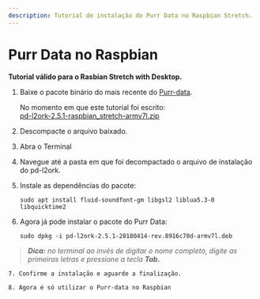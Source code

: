 ```yaml
---
description: Tutorial de instalação do Purr Data no Raspbian Stretch.
---
```


# Purr Data no Raspbian



**Tutorial válido para o Rasbian Stretch with Desktop.**

1. Baixe o pacote binário do mais recente do [Purr-data](https://github.com/jonwwilkes/purr-data/releases).

   No momento em que este tutorial foi escrito:  
   [pd-l2ork-2.5.1-raspbian\_stretch-armv7l.zip](https://github.com/jonwwilkes/purr-data/releases/download/2.5.1/pd-l2ork-2.5.1-raspbian_stretch-armv7l.zip)

2. Descompacte o arquivo baixado.
3. Abra o Terminal
4. Navegue até a pasta em que foi decompactado o arquivo de instalação do pd-l2ork.
5. Instale as dependências do pacote:

   ```text
   sudo apt install fluid-soundfont-gm libgsl2 liblua5.3-0 libquicktime2
   ```

6. Agora já pode instalar o pacote do Purr Data:

   ```text
   sudo dpkg -i pd-l2ork-2.5.1-20180414-rev.8916c70d-armv7l.deb
   ```

> _**Dica:** no terminal ao invés de digitar o nome completo, digite as primeiras letras e pressione a tecla **Tab.**_

    7. Confirme a instalação e aguarde a finalização.

    8. Agora é só utilizar o Purr-data no Raspbian

